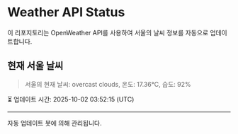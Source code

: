 
# Weather API Status

이 리포지토리는 OpenWeather API를 사용하여 서울의 날씨 정보를 자동으로 업데이트합니다.

## 현재 서울 날씨
> 서울의 현재 날씨: overcast clouds, 온도: 17.36°C, 습도: 92%

⏳ 업데이트 시간: 2025-10-02 03:52:15 (UTC)

---
자동 업데이트 봇에 의해 관리됩니다.
